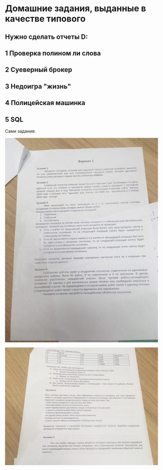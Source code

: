 # Домашние задания, выданные в качестве типового

## Нужно сделать отчеты D:

## 1 Проверка полином ли слова

## 2 Суеверный брокер

## 3 Недоигра "жизнь"

## 4 Полицейская машинка

## 5 SQL



Сами задания: 

![Image alt](https://github.com/Shureks-den/AK3-OOP/blob/main/%D0%A2%D0%B8%D0%BF%D0%BE%D0%B2%D0%B0%D1%8F_%D0%94%D0%BE%D0%BC%D0%B0%D1%88%D0%BA%D0%B0_%D0%90%D0%BB%D1%8C%D1%84%D0%B0_%D0%91%D0%B0%D0%BD%D0%BA/%D0%97%D0%B0%D0%B4%D0%B0%D0%BD%D0%B8%D0%B5%20%D1%87%D0%B0%D1%81%D1%82%D1%8C1.jpg)



![Image alt](https://github.com/Shureks-den/AK3-OOP/blob/main/%D0%A2%D0%B8%D0%BF%D0%BE%D0%B2%D0%B0%D1%8F_%D0%94%D0%BE%D0%BC%D0%B0%D1%88%D0%BA%D0%B0_%D0%90%D0%BB%D1%8C%D1%84%D0%B0_%D0%91%D0%B0%D0%BD%D0%BA/%D0%97%D0%B0%D0%B4%D0%B0%D0%BD%D0%B8%D0%B5%20%D1%87%D0%B0%D1%81%D1%82%D1%8C2.jpg)
